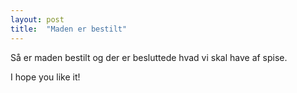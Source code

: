 ```yaml
---
layout: post
title:  "Maden er bestilt"
---
```


Så er maden bestilt og der er besluttede hvad vi skal have af spise.

I hope you like it!
